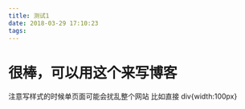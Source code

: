 ```yaml
---
title: 测试1
date: 2018-03-29 17:10:23
tags:
---
```

<h1>很棒，可以用这个来写博客</h1>
<p>注意写样式的时候单页面可能会扰乱整个网站 比如直接 div{width:100px}</p>
